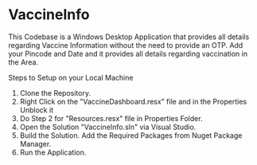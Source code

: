 # VaccineInfo
This Codebase is a Windows Desktop Application that provides all details regarding Vaccine Information without the need to provide an OTP.
Add your Pincode and Date and it provides all details regarding vaccination in the Area.

Steps to Setup on your Local Machine
 1) Clone the Repository.
 2) Right Click on the "VaccineDashboard.resx" file and in the Properties Unblock it
 3) Do Step 2 for "Resources.resx" file in Properties Folder.
 4) Open the Solution "VaccineInfo.sln" via Visual Studio. 
 5) Build the Solution. Add the Required Packages from Nuget Package Manager.
 6) Run the Application. 
